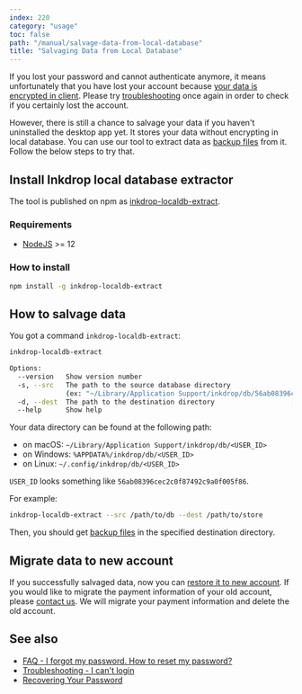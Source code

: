 ```yaml
---
index: 220
category: "usage"
toc: false
path: "/manual/salvage-data-from-local-database"
title: "Salvaging Data from Local Database"
---
```


If you lost your password and cannot authenticate anymore, it means unfortunately that you have lost your account because [your data is encrypted in client](/security).
Please try [troubleshooting](/manual/troubleshooting#i-cant-log-in) once again in order to check if you certainly lost the account.

However, there is still a chance to salvage your data if you haven't uninstalled the desktop app yet.
It stores your data without encrypting in local database.
You can use our tool to extract data as [backup files](/manual/backing-up-your-data) from it.
Follow the below steps to try that.

## Install Inkdrop local database extractor

The tool is published on npm as [inkdrop-localdb-extract](https://www.npmjs.com/package/inkdrop-localdb-extract).

### Requirements

- [NodeJS](https://nodejs.org/) >= 12

### How to install

```sh
npm install -g inkdrop-localdb-extract
```

## How to salvage data

You got a command `inkdrop-localdb-extract`:


```sh
inkdrop-localdb-extract

Options:
  --version   Show version number                                      [boolean]
  -s, --src   The path to the source database directory
              (ex: "~/Library/Application Support/inkdrop/db/56ab08396cec2c0f87492c9a0f005f86")   [required]
  -d, --dest  The path to the destination directory                   [required]
  --help      Show help                                                [boolean]
```

Your data directory can be found at the following path:

- on macOS: `~/Library/Application Support/inkdrop/db/<USER_ID>`
- on Windows: `%APPDATA%/inkdrop/db/<USER_ID>`
- on Linux: `~/.config/inkdrop/db/<USER_ID>`

`USER_ID` looks something like `56ab08396cec2c0f87492c9a0f005f86`.

For example:

```sh
inkdrop-localdb-extract --src /path/to/db --dest /path/to/store
```
Then, you should get [backup files](/manual/backing-up-your-data) in the specified destination directory.

## Migrate data to new account

If you successfully salvaged data, now you can [restore it to new account](/manual/backing-up-your-data).
If you would like to migrate the payment information of your old account, please [contact us](mailto:contact@inkdrop.app).
We will migrate your payment information and delete the old account.

## See also

- [FAQ - I forgot my password. How to reset my password?](/faq#i-forgot-my-password-how-to-reset-my-password)
- [Troubleshooting - I can't login](/manual/troubleshooting#i-cant-log-in)
- [Recovering Your Password](/manual/recovering-your-password)
